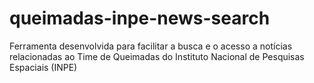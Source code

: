 # queimadas-inpe-news-search
Ferramenta desenvolvida para facilitar a busca e o acesso a notícias relacionadas ao Time de Queimadas do Instituto Nacional de Pesquisas Espaciais (INPE)
